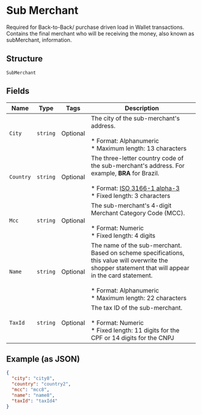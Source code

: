 
# Sub Merchant

Required for Back-to-Back/ purchase driven load in Wallet transactions.
Contains the final merchant who will be receiving the money, also known as subMerchant, information.

## Structure

`SubMerchant`

## Fields

| Name | Type | Tags | Description |
|  --- | --- | --- | --- |
| `City` | `string` | Optional | The city of the sub-merchant's address.<br><br>* Format: Alphanumeric<br>* Maximum length: 13 characters |
| `Country` | `string` | Optional | The three-letter country code of the sub-merchant's address. For example, **BRA** for Brazil.<br><br>* Format: [ISO 3166-1 alpha-3](https://en.wikipedia.org/wiki/ISO_3166-1_alpha-3)<br>* Fixed length: 3 characters |
| `Mcc` | `string` | Optional | The sub-merchant's 4-digit Merchant Category Code (MCC).<br><br>* Format: Numeric<br>* Fixed length: 4 digits |
| `Name` | `string` | Optional | The name of the sub-merchant. Based on scheme specifications, this value will overwrite the shopper statement  that will appear in the card statement.<br><br>* Format: Alphanumeric<br>* Maximum length: 22 characters |
| `TaxId` | `string` | Optional | The tax ID of the sub-merchant.<br><br>* Format: Numeric<br>* Fixed length: 11 digits for the CPF or 14 digits for the CNPJ |

## Example (as JSON)

```json
{
  "city": "city8",
  "country": "country2",
  "mcc": "mcc8",
  "name": "name8",
  "taxId": "taxId4"
}
```

